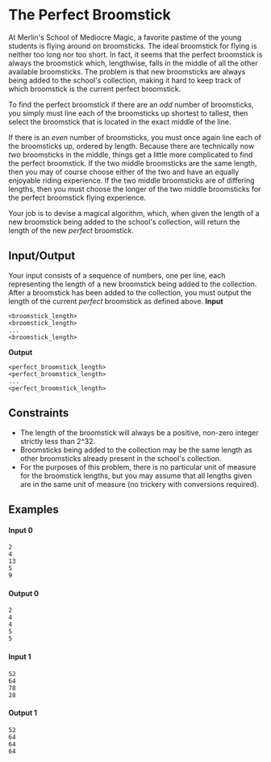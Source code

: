 # The Perfect Broomstick
At Merlin's School of Mediocre Magic, a favorite pastime of the young students is flying around on broomsticks. The ideal broomstick for flying is neither too long nor too short. In fact, it seems that the perfect broomstick is always the broomstick which, lengthwise, falls in the middle of all the other available broomsticks. The problem is that new broomsticks are always being added to the school's collection, making it hard to keep track of which broomstick is the current perfect broomstick.

To find the perfect broomstick if there are an *odd* number of broomsticks, you simply must line each of the broomsticks up shortest to tallest, then select the broomstick that is located in the exact middle of the line.

If there is an *even* number of broomsticks, you must once again line each of the broomsticks up, ordered by length. Because there are technically now _two_ broomsticks in the middle, things get a little more complicated to find the perfect broomstick. If the two middle broomsticks are the same length, then you may of course choose either of the two and have an equally enjoyable riding experience. If the two middle broomsticks are of differing lengths, then you must choose the longer of the two middle broomsticks for the perfect broomstick flying experience.

Your job is to devise a magical algorithm, which, when given the length of a new broomstick being added to the school's collection, will return the length of the new _perfect_ broomstick.
## Input/Output
Your input consists of a sequence of numbers, one per line, each representing the length of a new broomstick being added to the collection. After a broomstick has been added to the collection, you must output the length of the current _perfect_ broomstick as defined above.
**Input**
```
<broomstick_length>
<broomstick_length>
...
<broomstick_length>
```
**Output**
```
<perfect_broomstick_length>
<perfect_broomstick_length>
...
<perfect_broomstick_length>
```
## Constraints
* The length of the broomstick will always be a positive, non-zero integer strictly less than 2^32.
* Broomsticks being added to the collection may be the same length as other broomsticks already present in the school's collection.
* For the purposes of this problem, there is no particular unit of measure for the broomstick lengths, but you may assume that all lengths given are in the same unit of measure (no trickery with conversions required).
## Examples
#### Input 0
```
2
4
13
5
9
```
#### Output 0
```
2
4
4
5
5
```
#### Input 1
```
52
64
78
28
```
#### Output 1
```
52
64
64
64
```

